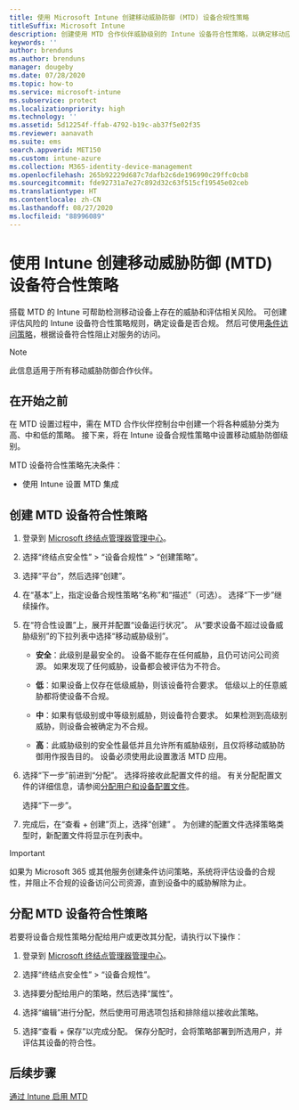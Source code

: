```yaml
---
title: 使用 Microsoft Intune 创建移动威胁防御 (MTD) 设备合规性策略
titleSuffix: Microsoft Intune
description: 创建使用 MTD 合作伙伴威胁级别的 Intune 设备符合性策略，以确定移动应用是否可以访问公司资源。
keywords: ''
author: brenduns
ms.author: brenduns
manager: dougeby
ms.date: 07/28/2020
ms.topic: how-to
ms.service: microsoft-intune
ms.subservice: protect
ms.localizationpriority: high
ms.technology: ''
ms.assetid: 5d12254f-ffab-4792-b19c-ab37f5e02f35
ms.reviewer: aanavath
ms.suite: ems
search.appverid: MET150
ms.custom: intune-azure
ms.collection: M365-identity-device-management
ms.openlocfilehash: 265b92229d687c7dafb2c6de196990c29ffc0cb8
ms.sourcegitcommit: fde92731a7e27c892d32c63f515cf19545e02ceb
ms.translationtype: HT
ms.contentlocale: zh-CN
ms.lasthandoff: 08/27/2020
ms.locfileid: "88996089"
---
```

# <a name="create-mobile-threat-defense-mtd-device-compliance-policy-with-intune"></a>使用 Intune 创建移动威胁防御 (MTD) 设备符合性策略

搭载 MTD 的 Intune 可帮助检测移动设备上存在的威胁和评估相关风险。 可创建评估风险的 Intune 设备符合性策略规则，确定设备是否合规。 然后可使用[条件访问策略](create-conditional-access-intune.md)，根据设备符合性阻止对服务的访问。

> [!NOTE]
> 此信息适用于所有移动威胁防御合作伙伴。

## <a name="before-you-begin"></a>在开始之前

在 MTD 设置过程中，需在 MTD 合作伙伴控制台中创建一个将各种威胁分类为高、中和低的策略。 接下来，将在 Intune 设备合规性策略中设置移动威胁防御级别。

MTD 设备符合性策略先决条件：

- 使用 Intune 设置 MTD 集成

## <a name="to-create-an-mtd-device-compliance-policy"></a>创建 MTD 设备符合性策略

1. 登录到 [Microsoft 终结点管理器管理中心](https://go.microsoft.com/fwlink/?linkid=2109431)。

2. 选择“终结点安全性” > “设备合规性” > “创建策略”。

3. 选择“平台”，然后选择“创建”。

4. 在“基本”上，指定设备合规性策略“名称”和“描述”（可选）。 选择“下一步”继续操作。


5. 在“符合性设置”上，展开并配置“设备运行状况”。 从“要求设备不超过设备威胁级别”的下拉列表中选择“移动威胁级别”。

   - **安全**：此级别是最安全的。 设备不能存在任何威胁，且仍可访问公司资源。 如果发现了任何威胁，设备都会被评估为不符合。

   - **低**：如果设备上仅存在低级威胁，则该设备符合要求。 低级以上的任意威胁都将使设备不合规。

   - **中**：如果有低级别或中等级别威胁，则设备符合要求。 如果检测到高级别威胁，则设备会被确定为不合规。

   - **高**：此威胁级别的安全性最低并且允许所有威胁级别，且仅将移动威胁防御用作报告目的。 设备必须使用此设置激活 MTD 应用。

6. 选择“下一步”前进到“分配”。 选择将接收此配置文件的组。 有关分配配置文件的详细信息，请参阅[分配用户和设备配置文件](../configuration/device-profile-assign.md)。

   选择“下一步”。

7. 完成后，在“查看 + 创建”页上，选择“创建” 。 为创建的配置文件选择策略类型时，新配置文件将显示在列表中。

> [!IMPORTANT]
> 如果为 Microsoft 365 或其他服务创建条件访问策略，系统将评估设备的合规性，并阻止不合规的设备访问公司资源，直到设备中的威胁解除为止。

## <a name="to-assign-an-mtd-device-compliance-policy"></a>分配 MTD 设备符合性策略

若要将设备合规性策略分配给用户或更改其分配，请执行以下操作：

1. 登录到 [Microsoft 终结点管理器管理中心](https://go.microsoft.com/fwlink/?linkid=2109431)。

2. 选择“终结点安全性” > “设备合规性”。

3. 选择要分配给用户的策略，然后选择“属性”。

4. 选择“编辑”进行分配，然后使用可用选项包括和排除组以接收此策略。   

5. 选择“查看 + 保存”以完成分配。 保存分配时，会将策略部署到所选用户，并评估其设备的符合性。

## <a name="next-steps"></a>后续步骤

[通过 Intune 启用 MTD](mtd-connector-enable.md)
